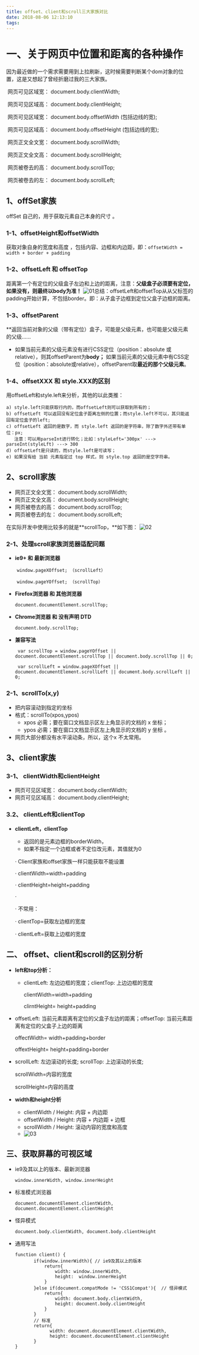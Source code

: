 ```yaml
---
title: offset、client和scroll三大家族对比
date: 2018-08-06 12:13:10
tags:
---
```


# 一、关于网页中位置和距离的各种操作

​	因为最近做的一个需求需要用到上拉刷新，这时候需要判断某个dom对象的位置，这是又想起了曾经折磨过我的三大家族。

​	网页可见区域宽： document.body.clientWidth;

​	网页可见区域高： document.body.clientHeight;

​	网页可见区域宽： document.body.offsetWidth (包括边线的宽);

​	网页可见区域高： document.body.offsetHeight (包括边线的宽);

​	网页正文全文宽： document.body.scrollWidth;

​	网页正文全文高： document.body.scrollHeight;

​	网页被卷去的高： document.body.scrollTop;

​	网页被卷去的左： document.body.scrollLeft;

## 1、offSet家族

offSet 自己的，用于获取元素自己本身的尺寸 。

### 1-1、offsetHeight和offsetWidth

获取对象自身的宽度和高度 ，包括内容、边框和内边距，即：`offsetWidth = width + border + padding` 

### 1-2、offsetLeft 和 offsetTop

距离第一个有定位的父级盒子左边和上边的距离，注意：**父级盒子必须要有定位，如果没有，则最终以body为准！** ![01](offset、client和scroll三大家族对比/01.png)总结：offsetLeft和offsetTop从从父标签的padding开始计算，不包括border。即：从子盒子边框到定位父盒子边框的距离。 

### 1-3、offsetParent

**返回当前对象的父级（带有定位）盒子，可能是父级元素，也可能是父级元素的父级......

- 如果当前元素的父级元素没有进行CSS定位（position：absolute 或 relative），则其offsetParent为**body；** 如果当前元素的父级元素中有CSS定位（position：absolute或relative），offsetParent取**最近的那个父级元素**。

### 1-4、offsetXXX 和 style.XXX的区别

用offsetLeft和style.left来分析，其他的以此类推： 

```
a) style.left只能获取行内的，而offsetLeft则可以获取到所有的；
b) offsetLeft 可以返回没有定位盒子距离左侧的位置；而style.left不可以，其只能返回有定位盒子的left;
c) offsetLeft 返回的是数字，而 style.left 返回的是字符串，除了数字外还带有单位：px;
   注意：可以用parseInt进行转化；比如：styleLeft='300px' ---> parseInt(styleLft) ---> 300
d) offsetLeft是只读的，而style.left是可读写；
e) 如果没有给 当前 元素指定过 top 样式，则 style.top 返回的是空字符串。
```

## 2、scroll家族

- 网页正文全文宽： document.body.scrollWidth;
- 网页正文全文高： document.body.scrollHeight;
- 网页被卷去的高： document.body.scrollTop;
- 网页被卷去的左： document.body.scrollLeft;

在实际开发中使用比较多的就是**scrollTop，**如下图： ![02](offset、client和scroll三大家族对比/02.png)

### 2-1、处理scroll家族浏览器适配问题



- **ie9+ 和 最新浏览器**

```
    window.pageXOffset; （scrollLeft）

    window.pageYOffset; （scrollTop）
```

- **Firefox浏览器 和 其他浏览器**

  ```
  document.documentElement.scrollTop;
  ```

- **Chrome浏览器 和 没有声明 DTD <DOCTYPE >**

  ```
  document.body.scrollTop;
  ```

- **兼容写法**

  ```
   var scrollTop = window.pageYOffset || document.documentElement.scrollTop || document.body.scrollTop || 0; 
   
   var scrollLeft = window.pageXOffset || document.documentElement.scrollLeft || document.body.scrollLeft || 0;
  ```



### 2-1、scrollTo(x,y)

- 把内容滚动到指定的坐标
- 格式：scrollTo(xpos,ypos)
  - xpos 必需；要在窗口文档显示区左上角显示的文档的 x 坐标；
  - ypos 必需；要在窗口文档显示区左上角显示的文档的 y 坐标 。
- 网页大部分都没有水平滚动条，所以，这个x 不太常用。



## 3、client家族

### 3-1、 clientWidth和clientHeight

- 网页可见区域宽： document.body.clientWidth;
- 网页可见区域高： document.body.clientHeight;

### 3.2、 clientLeft和clientTop

- **clientLeft，clientTop**
  - 返回的是元素边框的borderWidth，
  - 如果不指定一个边框或者不定位改元素，其值就为0

  ·           Client家族和offset家族一样只能获取不能设置

  ·          clientWidth=width+padding

  ·          clientHeight=height+padding

  ·          

  ·         不常用：

  ·         clientTop=获取左边框的宽度

  ·         clientLeft=获取上边框的宽度

## 二、 offset、client和scroll的区别分析

- **left和top分析：**

  - clientLeft: 左边边框的宽度；clientTop: 上边边框的宽度

    clientWidth=width+padding

    clirntHeight= height+padding

- offsetLeft: 当前元素距离有定位的父盒子左边的距离；offsetTop: 当前元素距离有定位的父盒子上边的距离

  offectWidth= width+padding+border

  offextHeight= height+padding+border

- scrollLeft: 左边滚动的长度; scrollTop: 上边滚动的长度;

  scrollWidth=内容的宽度

  scrollHeight=内容的高度

- **width和height分析**
  - clientWidth / Height: 内容 + 内边距
  - offsetWidth / Height: 内容 + 内边距 + 边框
  - scrollWidth / Height: 滚动内容的宽度和高度
  - ![03](offset、client和scroll三大家族对比/03.png)

## 三、获取屏幕的可视区域

- ie9及其以上的版本、最新浏览器

  ```
  window.innerWidth, window.innerHeight
  ```

- 标准模式浏览器

  ```
  document.documentElement.clientWidth, document.documentElement.clientHeight
  ```

- 怪异模式

  ```
  document.body.clientWidth, document.body.clientHeight
  ```

- 通用写法

  ```
  function client() {
         if(window.innerWidth){ // ie9及其以上的版本
             return{
                 width: window.innerWidth,
                 height:  window.innerHeight
             }
         }else if(document.compatMode != 'CSS1Compat'){  // 怪异模式
             return{
                 width: document.body.clientWidth,
                 height: document.body.clientHeight
             }
         }
         // 标准
         return{
               width: document.documentElement.clientWidth,
               height: document.documentElement.clientHeight
         }
  }
  ```